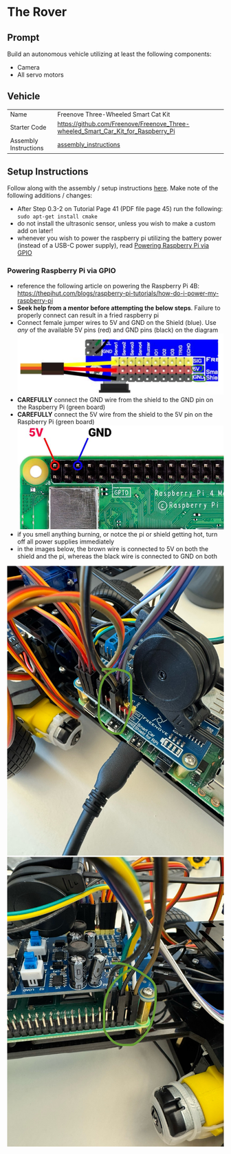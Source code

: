 [assembly_instructions]: https://github.com/Freenove/Freenove_Three-wheeled_Smart_Car_Kit_for_Raspberry_Pi/blob/master/Tutorial.pdf

# The Rover

## Prompt

Build an autonomous vehicle utilizing at least the following components:

- Camera
- All servo motors

## Vehicle

|                       |                                                                                   |
| --------------------- | --------------------------------------------------------------------------------- |
| Name                  | Freenove Three-Wheeled Smart Cat Kit                                              |
| Starter Code          | https://github.com/Freenove/Freenove_Three-wheeled_Smart_Car_Kit_for_Raspberry_Pi |
| Assembly Instructions | [assembly_instructions]                                                           |

## Setup Instructions

Follow along with the assembly / setup instructions [here][assembly_instructions]. Make note of the following additions / changes:

- After Step 0.3-2 on Tutorial Page 41 (PDF file page 45) run the following: `sudo apt-get install cmake`
- do not install the ultrasonic sensor, unless you wish to make a custom add on later!
- whenever you wish to power the raspberry pi utilizing the battery power (instead of a USB-C power supply), read [Powering Raspberry Pi via GPIO](#powering-raspberry-pi-via-gpio)

### Powering Raspberry Pi via GPIO

- reference the following article on powering the Raspberry Pi 4B: https://thepihut.com/blogs/raspberry-pi-tutorials/how-do-i-power-my-raspberry-pi
- **Seek help from a mentor before attempting the below steps**. Failure to properly connect can result in a fried raspberry pi
- Connect female jumper wires to 5V and GND on the Shield (blue). Use _any_ of the available 5V pins (red) and GND pins (black) on the diagram
  ![Shield 5V-GND pinout](<static/images/Shield 5V-GND pinout.png>)
- **CAREFULLY** connect the GND wire from the shield to the GND pin on the Raspberry Pi (green board)
- **CAREFULLY** connect the 5V wire from the shield to the 5V pin on the Raspberry Pi (green board)
  ![Rasperry Pi GPIO 5V-GND pinout](<static/images/Raspberry Pi GPIO 5V-GND pinout.jpg>)
- if you smell anything burning, or notce the pi or shield getting hot, turn off all power supplies immediately
- in the images below, the brown wire is connected to 5V on both the shield and the pi, whereas the black wire is connected to GND on both

![Shield 5V-GND assembly](<static/images/Shield 5V-GND assembly.jpg>)
![Raspberry Pi GPIO 5V-GND assembly](<static/images/Raspberry Pi GPIO 5V-GND assembly.jpg>)
